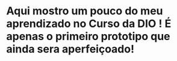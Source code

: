# Aqui mostro um pouco do meu aprendizado no Curso da DIO ! É apenas o primeiro prototipo que ainda sera aperfeiçoado!
